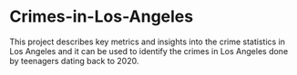 # Crimes-in-Los-Angeles
This project describes key metrics and insights into the crime statistics in Los Angeles and it can be used to identify the crimes in Los Angeles done by teenagers dating back to 2020. 
